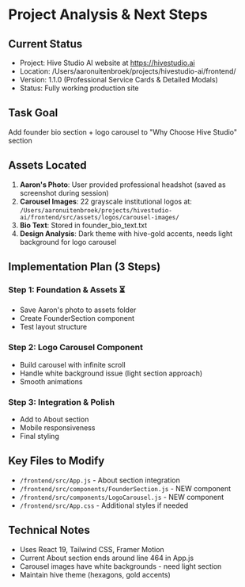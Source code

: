 # Project Analysis & Next Steps

## Current Status
- Project: Hive Studio AI website at https://hivestudio.ai
- Location: /Users/aaronuitenbroek/projects/hivestudio-ai/frontend/
- Version: 1.1.0 (Professional Service Cards & Detailed Modals)
- Status: Fully working production site

## Task Goal
Add founder bio section + logo carousel to "Why Choose Hive Studio" section

## Assets Located
1. **Aaron's Photo**: User provided professional headshot (saved as screenshot during session)
2. **Carousel Images**: 22 grayscale institutional logos at:
   `/Users/aaronuitenbroek/projects/hivestudio-ai/frontend/src/assets/logos/carousel-images/`
3. **Bio Text**: Stored in founder_bio_text.txt
4. **Design Analysis**: Dark theme with hive-gold accents, needs light background for logo carousel

## Implementation Plan (3 Steps)
### Step 1: Foundation & Assets ⏳
- Save Aaron's photo to assets folder
- Create FounderSection component
- Test layout structure

### Step 2: Logo Carousel Component 
- Build carousel with infinite scroll
- Handle white background issue (light section approach)
- Smooth animations

### Step 3: Integration & Polish
- Add to About section
- Mobile responsiveness
- Final styling

## Key Files to Modify
- `/frontend/src/App.js` - About section integration
- `/frontend/src/components/FounderSection.js` - NEW component
- `/frontend/src/components/LogoCarousel.js` - NEW component
- `/frontend/src/App.css` - Additional styles if needed

## Technical Notes
- Uses React 19, Tailwind CSS, Framer Motion
- Current About section ends around line 464 in App.js
- Carousel images have white backgrounds - need light section
- Maintain hive theme (hexagons, gold accents)